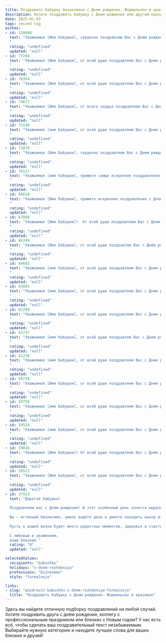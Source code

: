 ```yaml
---
title: Поздравить бабушку бизнесмена c Днем рождения. Формальное и красивое
description: Хотите поздравить бабушку c Днем рождения или другим праздником? Наш ИИ создаст незабываемое поздравление, а вы обязательно выделитесь среди других.  
date: 2025-01-03
tags: second tag
wishes:
- id: 128668
  text: "Уважаемая [Имя бабушки], сердечно поздравляю Вас с Днём рождения!  Желаю Вам крепкого здоровья, долголетия, благополучия и исполнения всех Ваших желаний.  Пусть этот день будет наполнен радостью, теплом и вниманием близких людей.  Ваш успешный опыт в бизнесе служит примером для нас, и мы глубоко восхищаемся Вашими достижениями.  Счастья Вам и множества счастливых лет!
  "
  rating: "undefined"
  updated: "null"
- id: 77204
  text: "Уважаемая [Имя Бабушки], от всей души поздравляем Вас с Днем рождения! Желаем Вам крепкого здоровья, неиссякаемой энергии и успехов в Вашем бизнесе. Пусть каждый день приносит радость, а жизнь будет наполнена оптимизмом и любовью близких.
  "
  rating: "undefined"
  updated: "null"
- id: 76354
  text: "Уважаемая [Имя Бабушки], от всей души поздравляем Вас с Днем рождения! Желаем Вам крепкого здоровья, неиссякаемой энергии, благополучия и процветания в Вашем бизнесе. Пусть этот день будет наполнен радостью, теплом и любовью близких людей.
  "
  rating: "undefined"
  updated: "null"
- id: 74677
  text: "Уважаемая [Имя Бабушки], от всего сердца поздравляем Вас с Днем рождения! Желаем Вам крепкого здоровья, процветания в бизнесе, благополучия и радости в кругу семьи. Пусть каждый день дарит Вам яркие эмоции и приятные моменты.
  "
  rating: "undefined"
  updated: "null"
- id: 73190
  text: "Уважаемая [имя Бабушки], от всей души поздравляем Вас с Днем рождения! Желаем Вам крепкого здоровья, благополучия, успехов в Ваших делах, много радостных моментов и приятных впечатлений от жизни. Пусть Ваш бизнес процветает, а Вас всегда окружает любовь близких!
  "
  rating: "undefined"
  updated: "null"
- id: 71879
  text: "Уважаемая [Имя Бабушки], сердечно поздравляем Вас с Днем рождения! Желаем Вам крепкого здоровья, неиссякаемой энергии и благополучия во всех начинаниях. Пусть Ваша мудрость и жизненный опыт всегда служат Вам опорой, а Ваше сердце будет наполнено любовью и радостью.
  "
  rating: "undefined"
  updated: "null"
- id: 70117
  text: "Уважаемая [имя бабушки], примите самые искренние поздравления с Днем рождения!  Желаем Вам крепкого здоровья, бодрости духа,  успеха в Ваших делах и  радости от каждого прожитого дня.  Пусть Ваше сердце всегда будет согрето любовью близких!
  "
  rating: "undefined"
  updated: "null"
- id: 68620
  text: "Уважаемая [Имя Бабушки], примите искренние поздравления с Днем рождения! Желаем Вам крепкого здоровья, благополучия, новых успехов в Вашем бизнесе и, конечно же, радости от каждого прожитого дня.
  "
  rating: "undefined"
  updated: "null"
- id: 67088
  text: "Уважаемая [Имя Бабушки]!  От всей души поздравляем Вас с Днем рождения! Желаем Вам крепкого здоровья, благополучия, оптимизма и новых успехов в Вашей нелёгкой, но столь уважаемой профессии бизнесмена. Пусть каждый день будет полон радости, любви и добрых событий.
  "
  rating: "undefined"
  updated: "null"
- id: 66349
  text: "Уважаемая [Имя Бабушки], от всей души поздравляю Вас с Днём рождения! Желаю Вам крепкого здоровья, благополучия и процветания в Вашем бизнесе. Пусть каждый день приносит радость, а Ваша жизнь будет наполнена успехами и приятными моментами!
  "
  rating: "undefined"
  updated: "null"
- id: 64603
  text: "Уважаемая [имя бабушки], от всей души поздравляем Вас с Днем рождения! Желаем Вам крепкого здоровья, оптимизма, благополучия и дальнейших успехов в бизнесе. Пусть Ваша деловая хватка и мудрость всегда ведут Вас к новым вершинам!
  "
  rating: "undefined"
  updated: "null"
- id: 63085
  text: "Уважаемая [имя Бабушки], от всей души поздравляем Вас с Днем рождения! Желаем Вам крепкого здоровья, благополучия,  успехов в Вашем нелегком, но столь важном деле – бизнесе. Пусть каждый день дарит Вам радость и удовлетворение от достигнутых результатов. Счастья Вам, любви и долголетия!
  "
  rating: "undefined"
  updated: "null"
- id: 62209
  text: "Уважаемая [Имя Бабушки], от всей души поздравляем Вас с Днем рождения! Желаем Вам крепкого здоровья, неиссякаемой энергии, благополучия и успехов в Ваших начинаниях. Пусть каждый день будет наполнен радостью, теплом и любовью близких людей.
  "
  rating: "undefined"
  updated: "null"
- id: 61737
  text: "Уважаемая [имя бабушки], от всей души поздравляю Вас с Днем рождения! Желаю Вам крепкого здоровья, процветания в бизнесе, семейного благополучия и радостных моментов в жизни. Пусть каждый день будет наполнен счастьем и любовью близких.
  "
  rating: "undefined"
  updated: "null"
- id: 61236
  text: "Уважаемая [имя Бабушки], от всей души поздравляем Вас с Днем рождения! Желаем Вам крепкого здоровья, благополучия, процветания в  Вашем бизнесе и исполнения всех желаний. Пусть этот день принесет Вам радость, тепло и любовь близких.
  "
  rating: "undefined"
  updated: "null"
- id: 60728
  text: "Уважаемая [Имя Бабушки], от всей души поздравляем Вас с Днем рождения! Желаем Вам крепкого здоровья, неиссякаемой энергии, оптимизма и благополучия! Пусть Ваша жизнь будет наполнена радостью, любовью и удачей!
  "
  rating: "undefined"
  updated: "null"
- id: 59759
  text: "Уважаемая [имя Бабушки], от всей души поздравляем Вас с Днём рождения! Желаем Вам крепкого здоровья, долгих лет жизни, благополучия и процветания. Пусть Ваш богатый опыт и мудрые советы всегда будут ценным подарком для Ваших близких.
  "
  rating: "undefined"
  updated: "null"
- id: 59524
  text: "Уважаемая [имя Бабушки], от всей души поздравляем Вас с Днем рождения! Желаем Вам крепкого здоровья, бодрости духа, семейного благополучия и успехов в Вашем нелегком деле бизнесмена. Пусть каждый день будет наполнен радостью, любовью и светлыми эмоциями. Счастья Вам и долгих лет жизни!
  "
  rating: "undefined"
  updated: "null"
- id: 59016
  text: "Уважаемая [Имя Бабушки]! От всей души поздравляем Вас с Днём рождения! Желаем Вам крепкого здоровья, благополучия, успехов в Вашем нелёгком, но таком важном деле - бизнесе. Пусть Ваша мудрость и опыт продолжают вдохновлять Вас на новые свершения. Счастья Вам, любви и радости!
  "
  rating: "undefined"
  updated: "null"
- id: 58521
  text: "Уважаемая [Имя Бабушки], от всей души поздравляем Вас с Днем рождения! Желаем Вам крепкого здоровья, неиссякаемой энергии и успехов в Вашем непростом, но благородном  бизнесе. Пусть каждый день приносит Вам радость, тепло близких и новые победы!
  "
  rating: "undefined"
  updated: "null"
- id: 37913
  text: "Дорогая бабушка!
  
  Поздравляем вас с Днём рождения! В этот особенный день хочется выразить вам нашу глубокую благодарность и сердечные пожелания. Ваша мудрость, жизненный опыт и поддержка не только вдохновляют, но и дарят нам силу двигаться вперёд.
  
  Вы — истинный бизнесмен, умело ведёте дела и умеете находить выход из любой ситуации. Ваши достижения и уверенность в собственных силах служат примером для нас. Мы гордимся вами и восхищаемся вашими успехами.
  
  Пусть в вашей жизни будет много радостных моментов, здоровья и счастья. Желаем вам новых свершений, гармонии и благополучия.
  
  С любовью и уважением,
  ваши близкие."
  rating: "0"
  updated: "null"

selectedValues:
  recipients: "babushku"
  holidays: "s-dnem-rozhdeniya"
  professions: "biznesmen"
  style: "formalnoje"

links:
- slug: "pozdravit-babushku-s-dnem-rozhdeniya-formalnoje"
  title: "Поздравить бабушку c Днем рождения. Формальное и красивое"
---
```


Здесь вы найдете отличную подборку поздравлений на любой случай. 
Хотите поздравить друга с днём рождения, коллегу с профессиональным праздником или близких с Новым годом? У нас есть всё, чтобы сделать ваш поздравительный текст незабываемым. Выбирайте нужную категорию и находите лучшие слова для ваших близких и друзей!
